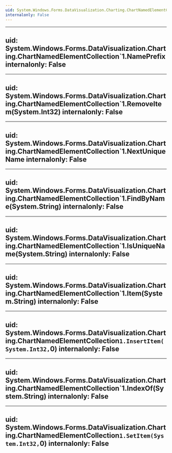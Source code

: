 ```yaml
---
uid: System.Windows.Forms.DataVisualization.Charting.ChartNamedElementCollection`1
internalonly: False
---
```


---
uid: System.Windows.Forms.DataVisualization.Charting.ChartNamedElementCollection`1.NamePrefix
internalonly: False
---

---
uid: System.Windows.Forms.DataVisualization.Charting.ChartNamedElementCollection`1.RemoveItem(System.Int32)
internalonly: False
---

---
uid: System.Windows.Forms.DataVisualization.Charting.ChartNamedElementCollection`1.NextUniqueName
internalonly: False
---

---
uid: System.Windows.Forms.DataVisualization.Charting.ChartNamedElementCollection`1.FindByName(System.String)
internalonly: False
---

---
uid: System.Windows.Forms.DataVisualization.Charting.ChartNamedElementCollection`1.IsUniqueName(System.String)
internalonly: False
---

---
uid: System.Windows.Forms.DataVisualization.Charting.ChartNamedElementCollection`1.Item(System.String)
internalonly: False
---

---
uid: System.Windows.Forms.DataVisualization.Charting.ChartNamedElementCollection`1.InsertItem(System.Int32,`0)
internalonly: False
---

---
uid: System.Windows.Forms.DataVisualization.Charting.ChartNamedElementCollection`1.IndexOf(System.String)
internalonly: False
---

---
uid: System.Windows.Forms.DataVisualization.Charting.ChartNamedElementCollection`1.SetItem(System.Int32,`0)
internalonly: False
---

